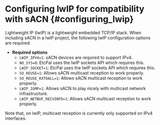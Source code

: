 # Configuring lwIP for compatibility with sACN                                  {#configuring_lwip}

Lightweight IP (lwIP) is a lightweight embedded TCP/IP stack. When including sACN in a lwIP
project, the following lwIP configuration options are required:

* **Required options**
  + `LWIP_IPV4=1`: sACN devices are required to support IPv4.
  + `NO_SYS=0`: EtcPal uses the lwIP sockets API which requires this.
  + `LWIP_SOCKET=1`: EtcPal uses the lwIP sockets API which requires this.
  + `SO_REUSE=1`: Allows sACN multicast reception to work properly.
  + `SO_REUSE_RXTOALL=1`: Allows sACN multicast reception to work properly.
  + `LWIP_IGMP=1`: Allows sACN to play nicely with multicast network infrastructure.
  + `LWIP_NETBUF_RECVINFO=1`: Allows sACN multicast reception to work properly.

Note that, on lwIP, multicast reception is currently only supported on IPv4 interfaces.
